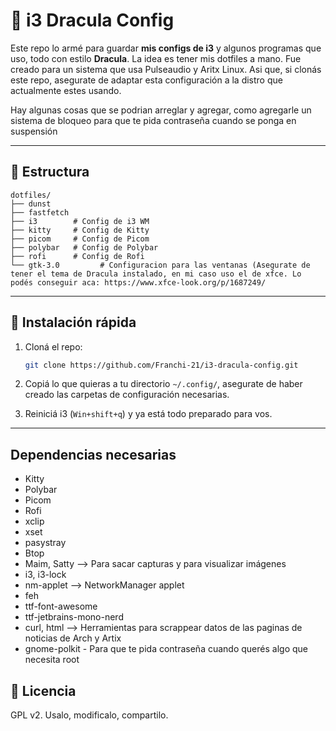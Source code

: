 # 🐧 i3 Dracula Config

Este repo lo armé para guardar **mis configs de i3** y algunos programas que uso, todo con estilo **Dracula**.  La idea es tener mis dotfiles a mano. Fue creado para un sistema que usa Pulseaudio y Aritx Linux. Asi que, si clonás este repo, asegurate de adaptar esta configuración a la distro que actualmente estes usando.

Hay algunas cosas que se podrian arreglar y agregar, como agregarle un sistema de bloqueo para que te pida contraseña cuando se ponga en suspensión

---

## 📂 Estructura

```
dotfiles/
├── dunst
├── fastfetch
├── i3        # Config de i3 WM
├── kitty     # Config de Kitty
├── picom     # Config de Picom
├── polybar   # Config de Polybar
├── rofi      # Config de Rofi
└── gtk-3.0         # Configuracion para las ventanas (Asegurate de tener el tema de Dracula instalado, en mi caso uso el de xfce. Lo podés conseguir aca: https://www.xfce-look.org/p/1687249/
```

---

## 🚀 Instalación rápida

1. Cloná el repo:
   ```bash
   git clone https://github.com/Franchi-21/i3-dracula-config.git
   ```

2. Copiá lo que quieras a tu directorio `~/.config/`, asegurate de haber creado las carpetas de configuración necesarias.

3. Reiniciá i3 (`Win+shift+q`) y ya está todo preparado para vos.

---

## Dependencias necesarias
- Kitty
- Polybar
- Picom
- Rofi
- xclip
- xset
- pasystray
- Btop
- Maim, Satty --> Para sacar capturas y para visualizar imágenes
- i3, i3-lock
- nm-applet --> NetworkManager applet
- feh
- ttf-font-awesome
- ttf-jetbrains-mono-nerd
- curl, html --> Herramientas para scrappear datos de las paginas de noticias de Arch y Artix
- gnome-polkit - Para que te pida contraseña cuando querés algo que necesita root

## 📜 Licencia

GPL v2. Usalo, modificalo, compartilo.  

